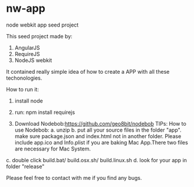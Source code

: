 nw-app
======

node webkit app seed project

This seed project made by:
1. AngularJS
2. RequireJS
3. NodeJS webkit

It contained really simple idea of how to create a APP with all these techonologies.

How to run it:

1. install node

2. run: npm install requirejs

3. Download Nodebob:https://github.com/geo8bit/nodebob
TIPs: How to use Nodebob:
a. unzip
b. put all your source files in the folder "app". make sure package.json and index.html not in another folder. 
Please include app.ico and Info.plist if you are baking Mac App.There two files are necessary for Mac System.

c. double click build.bat/ build.osx.sh/ build.linux.sh
d. look for your app in folder "release"

Please feel free to contact with me if you find any bugs.
